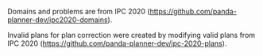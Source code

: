 Domains and problems are from IPC 2020 (https://github.com/panda-planner-dev/ipc2020-domains).


Invalid plans for plan correction were created by modifying valid plans from IPC 2020 (https://github.com/panda-planner-dev/ipc-2020-plans).
